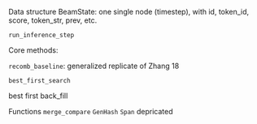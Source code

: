 
Data structure
BeamState: one single node (timestep), with id, token_id, score, token_str, prev, etc.

`run_inference_step` 


Core methods:

`recomb_baseline`: generalized replicate of Zhang 18 

`best_first_search`

best first back_fill

Functions
`merge_compare`
`GenHash` 
`Span` depricated